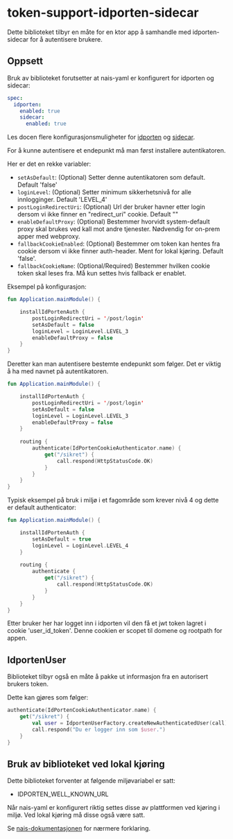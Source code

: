 # token-support-idporten-sidecar

Dette biblioteket tilbyr en måte for en ktor app å samhandle med idporten-sidecar for å autentisere brukere.

## Oppsett

Bruk av biblioteket forutsetter at nais-yaml er konfigurert for idporten og sidecar:

```yaml
spec:
  idporten:
    enabled: true
    sidecar:
      enabled: true
```

Les docen flere konfigurasjonsmuligheter for [idporten](https://doc.nais.io/security/auth/idporten) og [sidecar](https://doc.nais.io/security/auth/idporten/sidecar/).


For å kunne autentisere et endepunkt må man først installere autentikatoren.

Her er det en rekke variabler:

- `setAsDefault`: (Optional) Setter denne autentikatoren som default. Default 'false'
- `loginLevel`: (Optional) Setter minimum sikkerhetsnivå for alle innlogginger. Default 'LEVEL_4'
- `postLoginRedirectUri`: (Optional) Url der bruker havner etter login dersom vi ikke finner en "redirect_uri" cookie. Default ""
- `enableDefaultProxy`: (Optional) Bestemmer hvorvidt system-default proxy skal brukes ved kall mot andre tjenester. Nødvendig for on-prem apper med webproxy.
- `fallbackCookieEnabled`: (Optional) Bestemmer om token kan hentes fra cookie dersom vi ikke finner auth-header. Ment for lokal kjøring. Default 'false'.
- `fallbackCookieName`: (Optional/Required) Bestemmer hvilken cookie token skal leses fra. Må kun settes hvis fallback er enablet. 
 
Eksempel på konfigurasjon:

```kotlin
fun Application.mainModule() {

    installIdPortenAuth {
        postLoginRedirectUri = '/post/login'
        setAsDefault = false
        loginLevel = LoginLevel.LEVEL_3
        enableDefaultProxy = false
    }
}
```

Deretter kan man autentisere bestemte endepunkt som følger. Det er viktig å ha med navnet på autentikatoren.

```kotlin
fun Application.mainModule() {

    installIdPortenAuth {
        postLoginRedirectUri = '/post/login'
        setAsDefault = false
        loginLevel = LoginLevel.LEVEL_3
        enableDefaultProxy = false
    }
    
    routing {
        authenticate(IdPortenCookieAuthenticator.name) {
            get("/sikret") {
                call.respond(HttpStatusCode.OK)
            }
        }
    }
}
```

Typisk eksempel på bruk i miljø i et fagområde som krever nivå 4 og dette er default authenticator:

```kotlin
fun Application.mainModule() {

    installIdPortenAuth {
        setAsDefault = true
        loginLevel = LoginLevel.LEVEL_4
    }
    
    routing {
        authenticate {
            get("/sikret") {
                call.respond(HttpStatusCode.OK)
            }
        }
    }
}
```

Etter bruker her har logget inn i idporten vil den få et jwt token lagret i cookie 'user_id_token'. 
Denne cookien er scopet til domene og rootpath for appen.

## IdportenUser

Biblioteket tilbyr også en måte å pakke ut informasjon fra en autorisert brukers token.

Dette kan gjøres som følger:

```kotlin
authenticate(IdPortenCookieAuthenticator.name) {
    get("/sikret") {
        val user = IdportenUserFactory.createNewAuthenticatedUser(call)
        call.respond("Du er logger inn som $user.")
    }
}
```

## Bruk av biblioteket ved lokal kjøring 

Dette biblioteket forventer at følgende miljøvariabel er satt:

- IDPORTEN_WELL_KNOWN_URL

Når nais-yaml er konfigurert riktig settes disse av plattformen ved kjøring i miljø. Ved lokal kjøring må disse også være satt. 

Se [nais-dokumentasjonen](https://doc.nais.io/security/auth/idporten/#runtime-variables-credentials) for nærmere forklaring.
